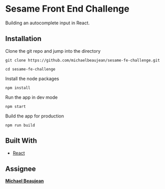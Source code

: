 # Sesame Front End Challenge

Building an autocomplete input in React.

## Installation

Clone the git repo and jump into the directory

```
git clone https://github.com/michaelbeaujean/sesame-fe-challenge.git

cd sesame-fe-challenge
```

Install the node packages

```
npm install
```

Run the app in dev mode

```
npm start
```

Build the app for production

```
npm run build
```

## Built With

*  [React](https://reactjs.org/)

## Assignee

[**Michael Beaujean**](https://beaujean.io)